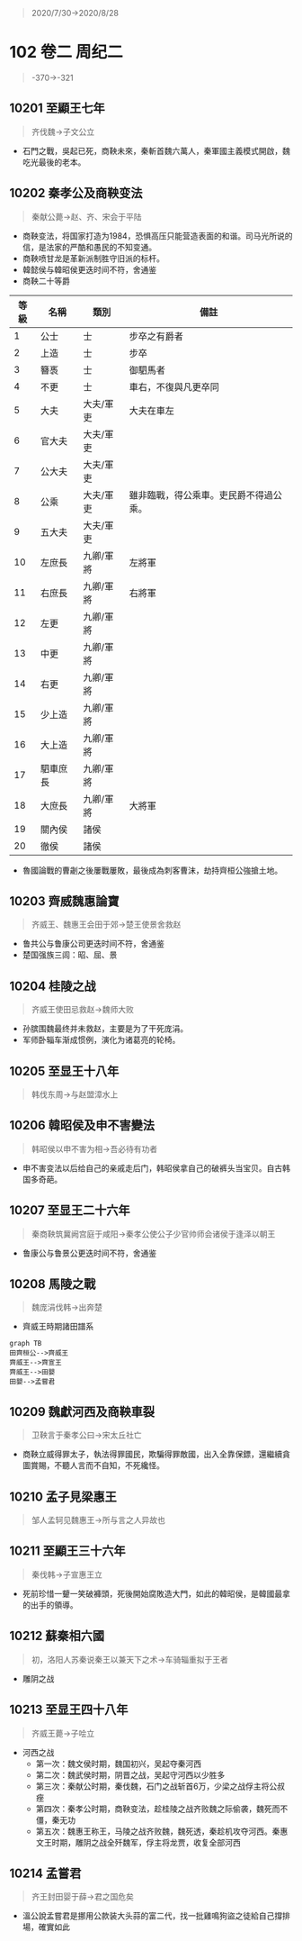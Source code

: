 > 2020/7/30->2020/8/28

# 102 卷二 周纪二

> -370->-321

## 10201 至顯王七年
> 齐伐魏->子文公立

- 石門之戰，吳起已死，商鞅未來，秦斬首魏六萬人，秦軍國主義模式開啟，魏吃光最後的老本。

## 10202 秦孝公及商鞅变法
> 秦献公薨->赵、齐、宋会于平陆
- 商鞅变法，将国家打造为1984，恐惧高压只能营造表面的和谐。司马光所说的信，是法家的严酷和愚民的不知变通。
- 商鞅喷甘龙是革新派制胜守旧派的标杆。
- 韓懿侯与韓昭侯更迭时间不符，舍通鉴
- 商鞅二十等爵

等級|名稱|類別|備註
--|--|--|--
1|公士|士|步卒之有爵者
2|上造|士|步卒
3|簪褭|士|御駟馬者
4|不更|士|車右，不復與凡更卒同
5|大夫|大夫/軍吏|大夫在車左
6|官大夫|大夫/軍吏|
7|公大夫|大夫/軍吏|
8|公乘|大夫/軍吏|雖非臨戰，得公乘車。吏民爵不得過公乘。
9|五大夫|大夫/軍吏|
10|左庶長|九卿/軍將|左將軍
11|右庶長|九卿/軍將|右將軍
12|左更|九卿/軍將|
13|中更|九卿/軍將|
14|右更|九卿/軍將|
15|少上造|九卿/軍將|
16|大上造|九卿/軍將|
17|駟車庶長|九卿/軍將|
18|大庶長|九卿/軍將|大將軍
19|關內侯|諸侯|
20|徹侯|諸侯|

- 魯國論戰的曹劌之後屢戰屢敗，最後成為刺客曹沫，劫持齊桓公強搶土地。

## 10203 齊威魏惠論寶
> 齐威王、魏惠王会田于郊->楚王使景舍救赵

- 鲁共公与鲁康公司更迭时间不符，舍通鉴
- 楚国强族三闾：昭、屈、景

## 10204 桂陵之战
> 齐威王使田忌救赵->魏师大败

- 孙膑围魏最终并未救赵，主要是为了干死庞涓。
- 军师卧辎车渐成惯例，演化为诸葛亮的轮椅。

## 10205 至显王十八年
> 韩伐东周->与赵盟漳水上

## 10206 韓昭侯及申不害變法
> 韩昭侯以申不害为相->吾必待有功者

- 申不害变法以后给自己的亲戚走后门，韩昭侯拿自己的破裤头当宝贝。自古韩国多奇葩。

## 10207 至显王二十六年
> 秦商鞅筑冀阙宫庭于咸阳->秦孝公使公子少官帅师会诸侯于逢泽以朝王

- 鲁康公与鲁景公更迭时间不符，舍通鉴

## 10208 馬陵之戰
> 魏庞涓伐韩->出奔楚

- 齊威王時期諸田譜系

```mermaid
graph TB
田齊桓公-->齊威王
齊威王-->齊宣王
齊威王-->田嬰
田嬰-->孟嘗君
```

## 10209 魏獻河西及商鞅車裂
> 卫鞅言于秦孝公曰->宋太丘社亡

- 商鞅立威得罪太子，執法得罪國民，欺騙得罪敵國，出入全靠保鏢，還繼續貪圖賞賜，不聽人言而不自知，不死纔怪。

## 10210 孟子見梁惠王
> 邹人孟轲见魏惠王->所与言之人异故也

## 10211 至顯王三十六年
> 秦伐韩->子宣惠王立

- 死前珍惜一顰一笑破褲頭，死後開始腐敗造大門，如此的韓昭侯，是韓國最拿的出手的領導。

## 10212 蘇秦相六國
> 初，洛阳人苏秦说秦王以兼天下之术->车骑辎重拟于王者

- 雕阴之战

## 10213 至显王四十八年
> 齐威王薨->子哙立

- 河西之战
    - 第一次：魏文侯时期，魏国初兴，吴起夺秦河西
    - 第二次：魏武侯时期，阴晋之战，吴起守河西以少胜多
    - 第三次：秦献公时期，秦伐魏，石门之战斩首6万，少梁之战俘主将公叔痤
    - 第四次：秦孝公时期，商鞅变法，趁桂陵之战齐败魏之际偷袭，魏死而不僵，秦无功
    - 第五次：魏惠王称王，马陵之战齐败魏，魏死透，秦趁机攻夺河西。秦惠文王时期，雕阴之战全歼魏军，俘主将龙贾，收复全部河西

## 10214 孟嘗君
> 齐王封田婴于薛->君之国危矣

- 溫公說孟嘗君是挪用公款装大头蒜的富二代，找一批雞鳴狗盜之徒給自己撐排場，確實如此
